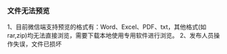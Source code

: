 ### 文件无法预览

1、目前微信端支持预览的格式有：Word、Excel、PDF、txt，其他格式(如 rar,zip)均无法直接浏览，需要下载本地使用专用软件进行浏览。
2、发布人员操作失误，文件已损坏

<!--@include: ./faq_footer.md-->